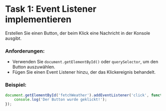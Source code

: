 # Task 1: Event Listener implementieren

Erstellen Sie einen Button, der beim Klick eine Nachricht in der Konsole ausgibt.

### Anforderungen:
- Verwenden Sie `document.getElementById()` oder `querySelector`, um den Button auszuwählen.
- Fügen Sie einen Event Listener hinzu, der das Klickereignis behandelt.

### Beispiel:
```javascript
document.getElementById('fetchWeather').addEventListener('click', function() {
    console.log('Der Button wurde geklickt!');
});
```

